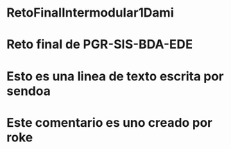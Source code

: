 # RetoFinalIntermodular1Dami
# Reto final de PGR-SIS-BDA-EDE
# Esto es una linea de texto escrita por sendoa
# Este comentario es uno creado por roke


